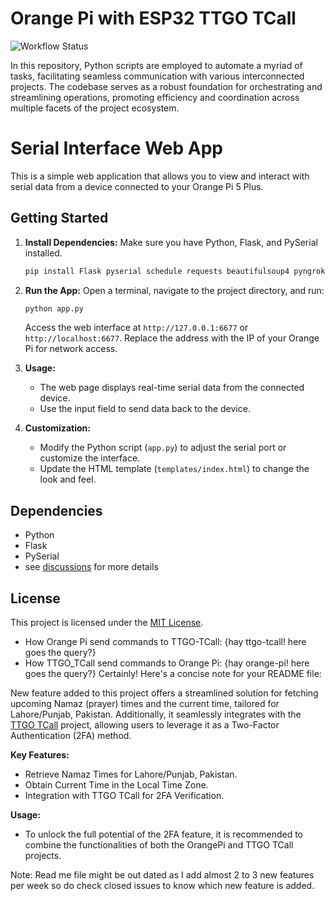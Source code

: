 # Orange Pi with ESP32 TTGO TCall

![Workflow Status](https://github.com/mhamidjamil/orangePi/workflows/Pylint/badge.svg)

In this repository, Python scripts are employed to automate a myriad of tasks, facilitating seamless communication with various interconnected projects. The codebase serves as a robust foundation for orchestrating and streamlining operations, promoting efficiency and coordination across multiple facets of the project ecosystem.

# Serial Interface Web App

This is a simple web application that allows you to view and interact with serial data from a device connected to your Orange Pi 5 Plus.

## Getting Started

1. **Install Dependencies:**
   Make sure you have Python, Flask, and PySerial installed.

   ```bash
   pip install Flask pyserial schedule requests beautifulsoup4 pyngrok python-dotenv pygame
   ```

2. **Run the App:**
   Open a terminal, navigate to the project directory, and run:

   ```bash
   python app.py
   ```

   Access the web interface at `http://127.0.0.1:6677` or `http://localhost:6677`. Replace the address with the IP of your Orange Pi for network access.

3. **Usage:**

   - The web page displays real-time serial data from the connected device.
   - Use the input field to send data back to the device.

4. **Customization:**
   - Modify the Python script (`app.py`) to adjust the serial port or customize the interface.
   - Update the HTML template (`templates/index.html`) to change the look and feel.

## Dependencies

- Python
- Flask
- PySerial
- see [discussions](https://github.com/mhamidjamil/orangePi/discussions/15) for more details

## License

This project is licensed under the [MIT License](LICENSE).

- How Orange Pi send commands to TTGO-TCall:
  {hay ttgo-tcall! here goes the query?}
- How TTGO_TCall send commands to Orange Pi:
  {hay orange-pi! here goes the query?}
Certainly! Here's a concise note for your README file:

New feature added to this project offers a streamlined solution for fetching upcoming Namaz (prayer) times and the current time, tailored for Lahore/Punjab, Pakistan. Additionally, it seamlessly integrates with the [TTGO TCall](https://github.com/mhamidjamil/TTGO_TCall) project, allowing users to leverage it as a Two-Factor Authentication (2FA) method.

**Key Features:**

- Retrieve Namaz Times for Lahore/Punjab, Pakistan.
- Obtain Current Time in the Local Time Zone.
- Integration with TTGO TCall for 2FA Verification.

**Usage:**

- To unlock the full potential of the 2FA feature, it is recommended to combine the functionalities of both the OrangePi and TTGO TCall projects.

Note:
Read me file might be out dated as I add almost 2 to 3 new features per week so do check closed issues to know which new feature is added.
